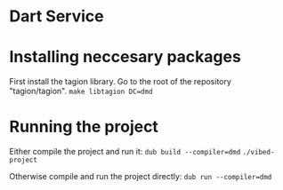 # Dart Service

# Installing neccesary packages
First install the tagion library. Go to the root of the repository "tagion/tagion".
`make libtagion DC=dmd`

# Running the project
Either compile the project and run it:
`dub build --compiler=dmd`
`./vibed-project`

Otherwise compile and run the project directly:
`dub run --compiler=dmd`
